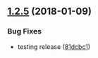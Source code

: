 <a name="1.2.5"></a>
## [1.2.5](https://github.com/heroku/cli-engine-util/compare/47634bd001e1c8815a7638519ad36661c2ddd062...v1.2.5) (2018-01-09)


### Bug Fixes

* testing release ([81dcbc1](https://github.com/heroku/cli-engine-util/commit/81dcbc1))
